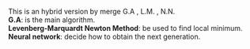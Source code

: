This is an hybrid version by merge G.A , L.M. , N.N.  
**G.A**: is the main algorithm.  
**Levenberg-Marquardt Newton Method**: be used to find local minimum.  
**Neural network**: decide how to obtain the next generation.  
